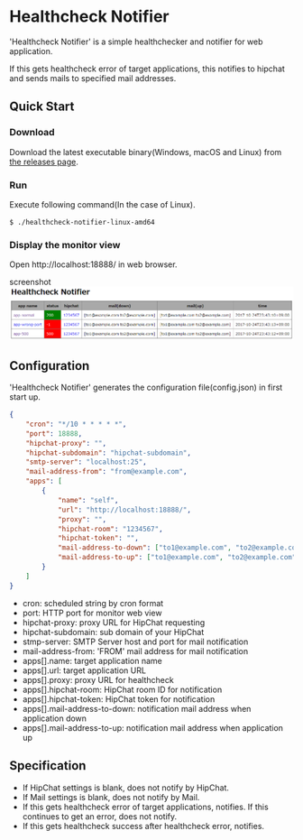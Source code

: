 # Healthcheck Notifier

'Healthcheck Notifier' is a simple healthchecker and notifier for web application.

If this gets healthcheck error of target applications, this notifies to hipchat and sends mails to specified mail addresses.

## Quick Start

### Download

Download the latest executable binary(Windows, macOS and Linux) from [the releases page](https://github.com/chibat/healthcheck-notifier/releases).

### Run

Execute following command(In the case of Linux).  
```
$ ./healthcheck-notifier-linux-amd64
```

### Display the monitor view

Open http://localhost:18888/ in web browser.

screenshot  
![monitor](./img/monitor.png)

## Configuration

'Healthcheck Notifier' generates the configuration file(config.json) in first start up.

```json
{
    "cron": "*/10 * * * * *",
    "port": 18888,
    "hipchat-proxy": "",
    "hipchat-subdomain": "hipchat-subdomain",
    "smtp-server": "localhost:25",
    "mail-address-from": "from@example.com",
    "apps": [
        {
            "name": "self",
            "url": "http://localhost:18888/",
            "proxy": "",
            "hipchat-room": "1234567",
            "hipchat-token": "",
            "mail-address-to-down": ["to1@example.com", "to2@example.com"],
            "mail-address-to-up": ["to1@example.com", "to2@example.com"]
        }
    ]
}
```

* cron: scheduled string by cron format
* port: HTTP port for monitor web view
* hipchat-proxy: proxy URL for HipChat requesting
* hipchat-subdomain: sub domain of your HipChat
* stmp-server: SMTP Server host and port for mail notification
* mail-address-from: 'FROM' mail address for mail notification
* apps[].name: target application name
* apps[].url: target application URL
* apps[].proxy: proxy URL for healthcheck
* apps[].hipchat-room: HipChat room ID for notification
* apps[].hipchat-token: HipChat token for notification
* apps[].mail-address-to-down: notification mail address when application down
* apps[].mail-address-to-up: notification mail address when application up

## Specification

* If HipChat settings is blank, does not notify by HipChat.
* If Mail settings is blank, does not notify by Mail.
* If this gets healthcheck error of target applications, notifies. If this continues to get an error, does not notify.
* If this gets healthcheck success after healthcheck error, notifies.

